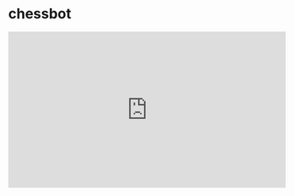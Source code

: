 # chessbot
<iframe width="560" height="315" src="https://www.youtube.com/embed/E8ckoTkNvW8" title="YouTube video player" frameborder="0" allow="accelerometer; autoplay; clipboard-write; encrypted-media; gyroscope; picture-in-picture" allowfullscreen></iframe>
